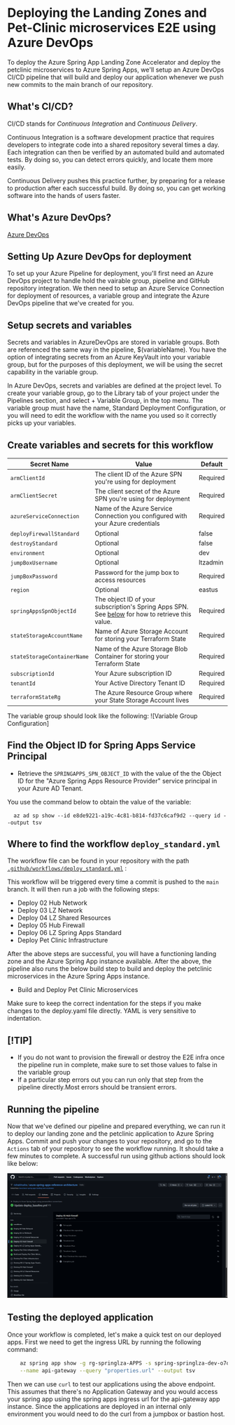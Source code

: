 
# Deploying the Landing Zones and Pet-Clinic microservices E2E using Azure DevOps

 To deploy the Azure Spring App Landing Zone Accelerator and deploy the petclinic microservices to Azure Spring Apps, we'll setup an Azure DevOps CI/CD pipeline that will build and deploy our application whenever we push new commits to the main branch of our repository.

## What's CI/CD?

CI/CD stands for _Continuous Integration_ and _Continuous Delivery_.

Continuous Integration is a software development practice that requires developers to integrate code into a shared repository several times a day.
Each integration can then be verified by an automated build and automated tests.
By doing so, you can detect errors quickly, and locate them more easily.

Continuous Delivery pushes this practice further, by preparing for a release to production after each successful build.
By doing so, you can get working software into the hands of users faster.

## What's Azure DevOps?

[Azure DevOps](https://azure.microsoft.com/en-us/products/devops/)

## Setting Up Azure DevOps for deployment

To set up your Azure Pipeline for deployment, you'll first need an Azure DevOps project to handle hold the vairable group, pipeline and GitHub repository integration. We then need to setup an Azure Service Connection for deployment of resources, a variable group and integrate the Azure DevOps pipeline that we've created for you. 

## Setup secrets and variables

Secrets and variables in AzureDevOps are stored in variable groups. Both are referenced the same way in the pipeline, $(variableName). You have the option of integrating secrets from an Azure KeyVault into your variable group, but for the purposes of this deployment, we will be using the secret capability in the variable group.  

In Azure DevOps, secrets and variables are defined at the project level. 
To create your variable group, go to the Library tab of your project under the Pipelines section, and select + Variable Group, in the top menu. The variable group must have the name, Standard Deployment Configuration, or you will need to edit the workflow with the name you used so it correctly picks up your variables. 

## Create variables and secrets for this workflow

| Secret Name                  | Value                                                                                              |Default   |
| -----------------------------|----------------------------------------------------------------------------------------------------|----------|
| `armClientId`                | The client ID of the Azure SPN you're using for deployment                                         | Required |
| `armClientSecret`            | The client secret of the Azure SPN you're using for deployment                                     | Required |
| `azureServiceConnection`     | Name of the Azure Service Connection you configured with your Azure credentials                    | Required |
| `deployFirewallStandard`     | Optional                                                                                           | false    |
| `destroyStandard`            | Optional                                                                                           | false    |
| `environment`                | Optional                                                                                           | dev      |
| `jumpBoxUsername`            | Optional                                                                                           | ltzadmin |
| `jumpBoxPassword`            | Password for the jump box to access resources                                                      | Required |
| `region`                     | Optional                                                                                           | eastus   |
| `springAppsSpnObjectId`      | The object ID of your subscription's Spring Apps SPN. See [below]() for how to retrieve this value.| Required |
| `stateStorageAccountName`    | Name of Azure Storage Account for storing your Terraform State                                     | Required |
| `stateStorageContainerName`  | Name of the Azure Storage Blob Container for storing your Terraform State                          | Required |
| `subscriptionId`             | Your Azure subscription ID                                                                         | Required |
| `tenantId`                   | Your Active Directory Tenant ID                                                                    | Required |
| `terraformStateRg`           | The Azure Resource Group where your State Storage Account lives                                    | Required |

The variable group should look like the following:
![Variable Group Configuration]

## Find the Object ID for Spring Apps Service Principal
* Retrieve the `SPRINGAPPS_SPN_OBJECT_ID` with the value of the the Object ID for the "Azure Spring Apps Resource Provider" service principal in your Azure AD Tenant.
  
You use the command below to obtain the value of the variable:

      az ad sp show --id e8de9221-a19c-4c81-b814-fd37c6caf9d2 --query id --output tsv


## Where to find the workflow `deploy_standard.yml`
The workflow file can be found in your repository with the path [`.github/workflows/deploy_standard.yml`](../../../.ado/deploy_standard.yml) :

This workflow will be triggered every time a commit is pushed to the `main` branch.
It will then run a job with the following steps:

* Deploy 02 Hub Network
* Deploy 03 LZ Network
* Deploy 04 LZ Shared Resources
* Deploy 05 Hub Firewall
* Deploy 06 LZ Spring Apps Standard
* Deploy Pet Clinic Infrastructure

After the above steps are successful, you will have a functioning landing zone and the Azure Spring App instance available. After the above, the pipeline also runs the below build step to build and deploy the petclinic microservices in the Azure Spring Apps instance.

* Build and Deploy Pet Clinic Microservices

Make sure to keep the correct indentation for the steps if you make changes to the deploy.yaml file directly.
YAML is very sensitive to indentation.

## [!TIP]

* If you do not want to provision the firewall or destroy the E2E infra once the pipeline run in complete, make sure to set those values to false in the variable group
* If a particular step errors out you can run only that step from the pipeline directly.Most errors should be transient errors.

## Running the pipeline

Now that we've defined our pipeline and prepared everything, we can run it to deploy our landing zone and the petclinic application to Azure Spring Apps.
Commit and push your changes to your repository, and go to the `Actions` tab of your repository to see the workflow running.
It should take a few minutes to complete.
A successful run using github actions should look like below:

![successful e2e run](../../../images/github_asa_successful_run.png)

## Testing the deployed application

Once your workflow is completed, let's make a quick test on our deployed apps.
First we need to get the ingress URL by running the following command:

```bash
    az spring app show -g rg-springlza-APPS -s spring-springlza-dev-o7o6 \
    --name api-gateway --query "properties.url" --output tsv    
```

Then we can use `curl` to test our applications using the above endpoint. This assumes that there's no Application Gateway and you would access your spring app using the spring apps ingress url for the api-gateway app instance. Since the applications are deployed in an internal only environment you would need to do the curl from a jumpbox or bastion host.
